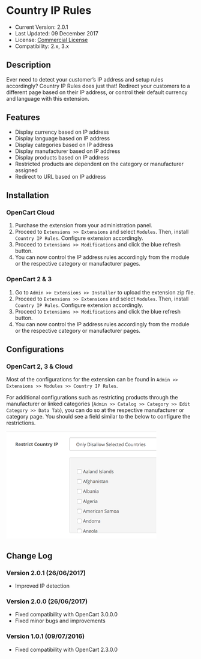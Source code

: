 # Country IP Rules

* Current Version: 2.0.1
* Last Updated: 09 December 2017
* License: [Commercial License][1]
* Compatibility: 2.x, 3.x


[1]: https://www.marketinsg.com/usage-license

## Description

Ever need to detect your customer’s IP address and setup rules accordingly? Country IP Rules does just that! Redirect your customers to a different page based on their IP address, or control their default currency and language with this extension.

## Features

* Display currency based on IP address
* Display language based on IP address
* Display categories based on IP address
* Display manufacturer based on IP address
* Display products based on IP address
* Restricted products are dependent on the category or manufacturer assigned
* Redirect to URL based on IP address

## Installation

### OpenCart Cloud

1. Purchase the extension from your administration panel.
2. Proceed to `Extensions >> Extensions` and select `Modules`. Then, install `Country IP Rules`. Configure extension accordingly.
3. Proceed to `Extensions >> Modifications` and click the blue refresh button.
4. You can now control the IP address rules accordingly from the module or the respective category or manufacturer pages.

### OpenCart 2 & 3

1. Go to `Admin >> Extensions >> Installer` to upload the extension zip file.
2. Proceed to `Extensions >> Extensions` and select `Modules`. Then, install `Country IP Rules`. Configure extension accordingly.
3. Proceed to `Extensions >> Modifications` and click the blue refresh button.
4. You can now control the IP address rules accordingly from the module or the respective category or manufacturer pages.

## Configurations

### OpenCart 2, 3 & Cloud

Most of the configurations for the extension can be found in `Admin >> Extensions >> Modules >> Country IP Rules`.

For additional configurations such as restricting products through the manufacturer or linked categories (`Admin >> Catalog >> Category >> Edit Category >> Data Tab`), you can do so at the respective manufacturer or category page. You should see a field similar to the below to configure the restrictions.

![Screenshot](images/country_ip_rules/image-1.png)

## Change Log

### Version 2.0.1 (26/06/2017)
* Improved IP detection
### Version 2.0.0 (26/06/2017)
* Fixed compatibility with OpenCart 3.0.0.0
* Fixed minor bugs and improvements
### Version 1.0.1 (09/07/2016)
* Fixed compatibility with OpenCart 2.3.0.0